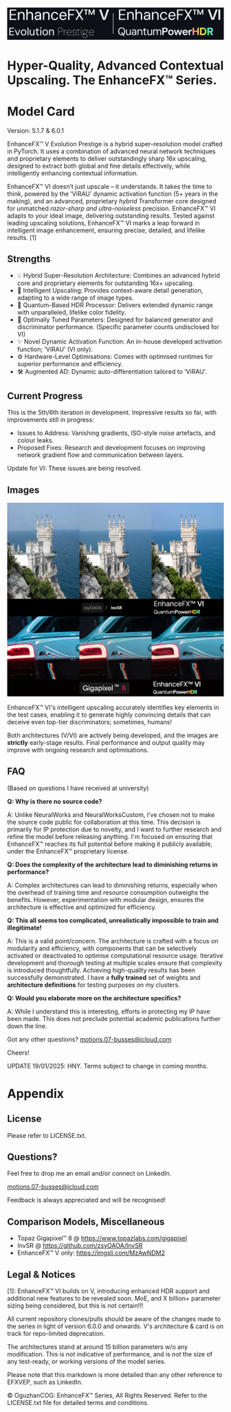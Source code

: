 <p align="center">
  <img src="Logos/EFXBanner.png" />
</p>

# Hyper-Quality, Advanced Contextual Upscaling. The EnhanceFX™ Series.

# Model Card

Version: 5.1.7 & 6.0.1

EnhanceFX™ V Evolution Prestige is a hybrid super-resolution model crafted in PyTorch. It uses a combination of advanced neural network techniques and proprietary elements to deliver outstandingly sharp 16x upscaling, designed to extract both global and fine details effectively, while intelligently enhancing contextual information.

EnhanceFX™ VI doesn’t just upscale – it understands. It takes the time to think, powered by the ‘ViRAU’ dynamic activation function (5+ years in the making), and an advanced, proprietary *hybrid* Transformer core designed for unmatched *razor-sharp and ultra-noiseless* precision. EnhanceFX™ VI adapts to your ideal image, delivering outstanding results. Tested against leading upscaling solutions, EnhanceFX™ VI marks a leap forward in intelligent image enhancement, ensuring precise, detailed, and lifelike results. [1]

## Strengths

- 💡 Hybrid Super-Resolution Architecture: Combines an advanced hybrid core and proprietary elements for outstanding 16x+ upscaling.
- 🧠 Intelligent Upscaling: Provides context-aware detail generation, adapting to a wide range of image types.
- 🌈 Quantum-Based HDR Processor: Delivers extended dynamic range with unparalleled, lifelike color fidelity.
- 🎯 Optimally Tuned Parameters: Designed for balanced generator and discriminator performance. (Specific parameter counts undisclosed for VI)
- ✨ Novel Dynamic Activation Function: An in-house developed activation function; ‘ViRAU’ (VI only).
- ⚙️ Hardware-Level Optimisations: Comes with optimised runtimes for superior performance and efficiency.
- 🛠️ Augmented AD: Dynamic auto-differentiation tailored to ‘ViRAU’.

## Current Progress

This is the 5th/6th iteration in development. Impressive results so far, with improvements still in progress:

- Issues to Address: Vanishing gradients, ISO-style noise artefacts, and colour leaks.
- Proposed Fixes: Research and development focuses on improving network gradient flow and communication between layers.

Update for VI: These issues are being resolved.

## Images

<p align="center">
  <img src="Images/Comparisons-LinkedIn.png" />
</p>

EnhanceFX™ VI's intelligent upscaling accurately identifies key elements in the test cases, enabling it to generate highly convincing details that can deceive even top-tier discriminators; sometimes, humans!

Both architectures (V/VI) are actively being developed, and the images are **strictly** early-stage results. Final performance and output quality may improve with ongoing research and optimisations.

## FAQ

(Based on questions I have received at university)

**Q: Why is there no source code?**

A: Unlike NeuralWorks and NeuralWorksCustom, I’ve chosen not to make the source code public for collaboration at this time. This decision is primarily for IP protection due to novelty, and I want to further research and refine the model before releasing anything. I'm focused on ensuring that EnhanceFX™ reaches its full potential before making it publicly available, under the EnhanceFX™ proprietary license.

**Q: Does the complexity of the architecture lead to diminishing returns in performance?**

A: Complex architectures can lead to diminishing returns, especially when the overhead of training time and resource consumption outweighs the benefits. However, experimentation with modular design, ensures the architecture is effective and optimized for efficiency.

**Q: This all seems too complicated, unrealistically impossible to train and illegitimate!**

A: This is a valid point/concern. The architecture is crafted with a focus on modularity and efficiency, with components that can be selectively activated or deactivated to optimise computational resource usage. Iterative development and thorough testing at multiple scales ensure that complexity is introduced thoughtfully. Achieving high-quality results has been successfully demonstrated. I have a **fully trained** set of weights and **architecture definitions** for testing purposes on my clusters.

**Q: Would you elaborate more on the architecture specifics?**

A: While I understand this is interesting, efforts in protecting my IP have been made. This does not preclude potential academic publications further down the line.

Got any other questions? motions.07-busses@icloud.com

Cheers!

UPDATE 19/01/2025: HNY. Terms subject to change in coming months.

# Appendix

## License

Please refer to LICENSE.txt.

## Questions?

Feel free to drop me an email and/or connect on LinkedIn.

motions.07-busses@icloud.com

Feedback is always appreciated and will be recognised!

## Comparison Models, Miscellaneous

- Topaz Gigapixel™ 8 @ https://www.topazlabs.com/gigapixel
- InvSR @ https://github.com/zsyOAOA/InvSR
- EnhanceFX™ V only: https://imgsli.com/MzAwNDM2

## Legal & Notices

[1]: EnhanceFX™ VI builds on V, introducing enhanced HDR support and additional new features to be revealed soon. MoE, and X billion+ parameter sizing being considered, but this is not certain!!!

All current repository clones/pulls should be aware of the changes made to the series in light of version 6.0.0 and onwards. V's architecture & card is on track for repo-limited deprecation.

The architectures stand at around 15 billion parameters w/o any modification. This is *not* indicative of performance, and is *not* the size of any test-ready, or working versions of the model series.

Please note that this markdown is more detailed than any other reference to EFXVEP, such as LinkedIn.

© OguzhanCOG: EnhanceFX™ Series, All Rights Reserved.
Refer to the LICENSE.txt file for detailed terms and conditions.
